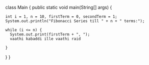 class Main {
  public static void main(String[] args) {

    int i = 1, n = 10, firstTerm = 0, secondTerm = 1;
    System.out.println("Fibonacci Series till " + n + " terms:");

    while (i <= n) {
      System.out.print(firstTerm + ", ");
      vaathi kabaddi ille vaathi raid

    }
  }
}
